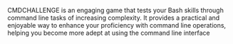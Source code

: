 CMDCHALLENGE is an engaging game that tests your Bash skills through command line tasks of increasing complexity. It provides a practical and enjoyable way to enhance your proficiency with command line operations, helping you become more adept at using the command line interface
